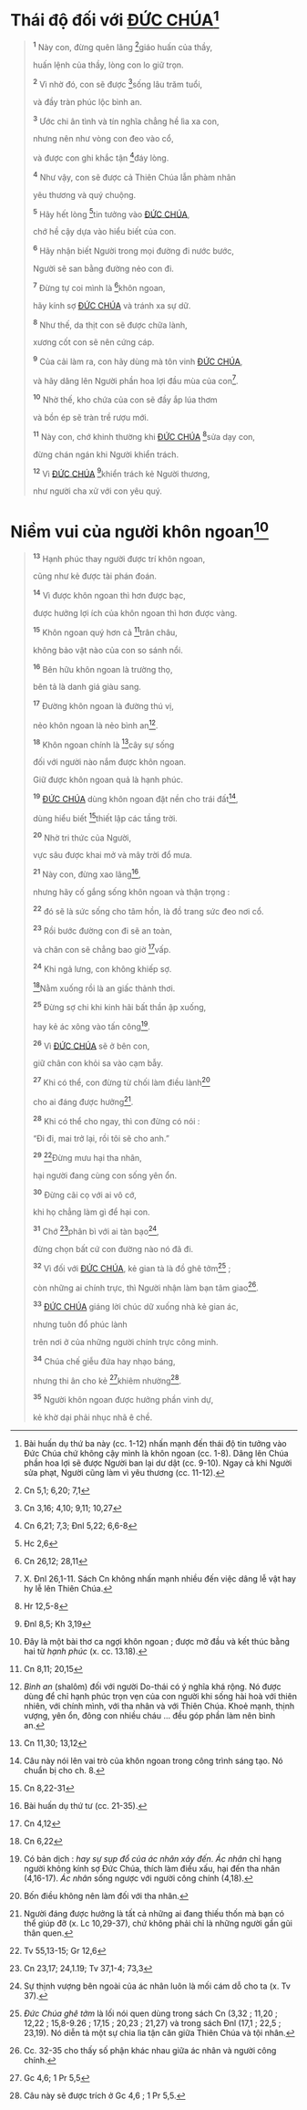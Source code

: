 # Thái độ đối với [ĐỨC CHÚA]()[^1-ee7b1024-cf87-43ba-a0c2-d68bc54c3f06]

> <sup><b>1</b></sup> Này con, đừng quên lãng [^1@-ee7b1024-cf87-43ba-a0c2-d68bc54c3f06]giáo huấn của thầy,
>
> huấn lệnh của thầy, lòng con lo giữ trọn.
>
> <sup><b>2</b></sup> Vì nhờ đó, con sẽ được [^2@-ee7b1024-cf87-43ba-a0c2-d68bc54c3f06]sống lâu trăm tuổi,
>
> và đầy tràn phúc lộc bình an.
>
> <sup><b>3</b></sup> Ước chi ân tình và tín nghĩa chẳng hề lìa xa con,
>
> nhưng nên như vòng con đeo vào cổ,
>
> và được con ghi khắc tận [^3@-ee7b1024-cf87-43ba-a0c2-d68bc54c3f06]đáy lòng.
>
> <sup><b>4</b></sup> Như vậy, con sẽ được cả Thiên Chúa lẫn phàm nhân
>
> yêu thương và quý chuộng.
>
> <sup><b>5</b></sup> Hãy hết lòng [^4@-ee7b1024-cf87-43ba-a0c2-d68bc54c3f06]tin tưởng vào [ĐỨC CHÚA](),
>
> chớ hề cậy dựa vào hiểu biết của con.
>
> <sup><b>6</b></sup> Hãy nhận biết Người trong mọi đường đi nước bước,
>
> Người sẽ san bằng đường nẻo con đi.
>
> <sup><b>7</b></sup> Đừng tự coi mình là [^5@-ee7b1024-cf87-43ba-a0c2-d68bc54c3f06]khôn ngoan,
>
> hãy kính sợ [ĐỨC CHÚA]() và tránh xa sự dữ.
>
> <sup><b>8</b></sup> Như thế, da thịt con sẽ được chữa lành,
>
> xương cốt con sẽ nên cứng cáp.
>
> <sup><b>9</b></sup> Của cải làm ra, con hãy dùng mà tôn vinh [ĐỨC CHÚA](),
>
> và hãy dâng lên Người phần hoa lợi đầu mùa của con[^2-ee7b1024-cf87-43ba-a0c2-d68bc54c3f06].
>
> <sup><b>10</b></sup> Nhờ thế, kho chứa của con sẽ đầy ắp lúa thơm
>
> và bồn ép sẽ tràn trề rượu mới.
>
> <sup><b>11</b></sup> Này con, chớ khinh thường khi [ĐỨC CHÚA]() [^6@-ee7b1024-cf87-43ba-a0c2-d68bc54c3f06]sửa dạy con,
>
> đừng chán ngán khi Người khiển trách.
>
> <sup><b>12</b></sup> Vì [ĐỨC CHÚA]() [^7@-ee7b1024-cf87-43ba-a0c2-d68bc54c3f06]khiển trách kẻ Người thương,
>
> như người cha xử với con yêu quý.

# Niềm vui của người khôn ngoan[^3-ee7b1024-cf87-43ba-a0c2-d68bc54c3f06]

> <sup><b>13</b></sup> Hạnh phúc thay người được trí khôn ngoan,
>
> cũng như kẻ được tài phán đoán.
>
> <sup><b>14</b></sup> Vì được khôn ngoan thì hơn được bạc,
>
> được hưởng lợi ích của khôn ngoan thì hơn được vàng.
>
> <sup><b>15</b></sup> Khôn ngoan quý hơn cả [^8@-ee7b1024-cf87-43ba-a0c2-d68bc54c3f06]trân châu,
>
> không bảo vật nào của con so sánh nổi.
>
> <sup><b>16</b></sup> Bên hữu khôn ngoan là trường thọ,
>
> bên tả là danh giá giàu sang.
>
> <sup><b>17</b></sup> Đường khôn ngoan là đường thú vị,
>
> nẻo khôn ngoan là nẻo bình an[^4-ee7b1024-cf87-43ba-a0c2-d68bc54c3f06].
>
> <sup><b>18</b></sup> Khôn ngoan chính là [^9@-ee7b1024-cf87-43ba-a0c2-d68bc54c3f06]cây sự sống
>
> đối với người nào nắm được khôn ngoan.
>
> Giữ được khôn ngoan quả là hạnh phúc.
>
> <sup><b>19</b></sup> [ĐỨC CHÚA]() dùng khôn ngoan đặt nền cho trái đất[^5-ee7b1024-cf87-43ba-a0c2-d68bc54c3f06],
>
> dùng hiểu biết [^10@-ee7b1024-cf87-43ba-a0c2-d68bc54c3f06]thiết lập các tầng trời.
>
> <sup><b>20</b></sup> Nhờ tri thức của Người,
>
> vực sâu được khai mở và mây trời đổ mưa.
>
> <sup><b>21</b></sup> Này con, đừng xao lãng[^6-ee7b1024-cf87-43ba-a0c2-d68bc54c3f06],
>
> nhưng hãy cố gắng sống khôn ngoan và thận trọng :
>
> <sup><b>22</b></sup> đó sẽ là sức sống cho tâm hồn, là đồ trang sức đeo nơi cổ.
>
> <sup><b>23</b></sup> Rồi bước đường con đi sẽ an toàn,
>
> và chân con sẽ chẳng bao giờ [^11@-ee7b1024-cf87-43ba-a0c2-d68bc54c3f06]vấp.
>
> <sup><b>24</b></sup> Khi ngả lưng, con không khiếp sợ.
>
> [^12@-ee7b1024-cf87-43ba-a0c2-d68bc54c3f06]Nằm xuống rồi là an giấc thảnh thơi.
>
> <sup><b>25</b></sup> Đừng sợ chi khi kinh hãi bất thần ập xuống,
>
> hay kẻ ác xông vào tấn công[^7-ee7b1024-cf87-43ba-a0c2-d68bc54c3f06].
>
> <sup><b>26</b></sup> Vì [ĐỨC CHÚA]() sẽ ở bên con,
>
> giữ chân con khỏi sa vào cạm bẫy.
>
> <sup><b>27</b></sup> Khi có thể, con đừng từ chối làm điều lành[^8-ee7b1024-cf87-43ba-a0c2-d68bc54c3f06]
>
> cho ai đáng được hưởng[^9-ee7b1024-cf87-43ba-a0c2-d68bc54c3f06].
>
> <sup><b>28</b></sup> Khi có thể cho ngay, thì con đừng có nói :
>
> “Đi đi, mai trở lại, rồi tôi sẽ cho anh.”
>
> <sup><b>29</b></sup> [^13@-ee7b1024-cf87-43ba-a0c2-d68bc54c3f06]Đừng mưu hại tha nhân,
>
> hại người đang cùng con sống yên ổn.
>
> <sup><b>30</b></sup> Đừng cãi cọ với ai vô cớ,
>
> khi họ chẳng làm gì để hại con.
>
> <sup><b>31</b></sup> Chớ [^14@-ee7b1024-cf87-43ba-a0c2-d68bc54c3f06]phân bì với ai tàn bạo[^10-ee7b1024-cf87-43ba-a0c2-d68bc54c3f06],
>
> đừng chọn bất cứ con đường nào nó đã đi.
>
> <sup><b>32</b></sup> Vì đối với [ĐỨC CHÚA](), kẻ gian tà là đồ ghê tởm[^11-ee7b1024-cf87-43ba-a0c2-d68bc54c3f06] ;
>
> còn những ai chính trực, thì Người nhận làm bạn tâm giao[^12-ee7b1024-cf87-43ba-a0c2-d68bc54c3f06].
>
> <sup><b>33</b></sup> [ĐỨC CHÚA]() giáng lời chúc dữ xuống nhà kẻ gian ác,
>
> nhưng tuôn đổ phúc lành
>
> trên nơi ở của những người chính trực công minh.
>
> <sup><b>34</b></sup> Chúa chế giễu đứa hay nhạo báng,
>
> nhưng thi ân cho kẻ [^15@-ee7b1024-cf87-43ba-a0c2-d68bc54c3f06]khiêm nhường[^13-ee7b1024-cf87-43ba-a0c2-d68bc54c3f06].
>
> <sup><b>35</b></sup> Người khôn ngoan được hưởng phần vinh dự,
>
> kẻ khờ dại phải nhục nhã ê chề.

[^1-ee7b1024-cf87-43ba-a0c2-d68bc54c3f06]: Bài huấn dụ thứ ba này (cc. 1-12) nhấn mạnh đến thái độ tin tưởng vào Đức Chúa chứ không cậy mình là khôn ngoan (cc. 1-8). Dâng lên Chúa phần hoa lợi sẽ được Người ban lại dư dật (cc. 9-10). Ngay cả khi Người sửa phạt, Người cũng làm vì yêu thương (cc. 11-12).

[^2-ee7b1024-cf87-43ba-a0c2-d68bc54c3f06]: X. Đnl 26,1-11. Sách Cn không nhấn mạnh nhiều đến việc dâng lễ vật hay hy lễ lên Thiên Chúa.

[^3-ee7b1024-cf87-43ba-a0c2-d68bc54c3f06]: Đây là một bài thơ ca ngợi khôn ngoan ; được mở đầu và kết thúc bằng hai từ _hạnh phúc_ (x. cc. 13.18).

[^4-ee7b1024-cf87-43ba-a0c2-d68bc54c3f06]: _Bình an_ (shalôm) đối với người Do-thái có ý nghĩa khá rộng. Nó được dùng để chỉ hạnh phúc trọn vẹn của con người khi sống hài hoà với thiên nhiên, với chính mình, với tha nhân và với Thiên Chúa. Khoẻ mạnh, thịnh vượng, yên ổn, đông con nhiều cháu ... đều góp phần làm nên bình an.

[^5-ee7b1024-cf87-43ba-a0c2-d68bc54c3f06]: Câu này nói lên vai trò của khôn ngoan trong công trình sáng tạo. Nó chuẩn bị cho ch. 8.

[^6-ee7b1024-cf87-43ba-a0c2-d68bc54c3f06]: Bài huấn dụ thứ tư (cc. 21-35).

[^7-ee7b1024-cf87-43ba-a0c2-d68bc54c3f06]: Có bản dịch : _hay sự sụp đổ của ác nhân xảy đến_. _Ác nhân_ chỉ hạng người không kính sợ Đức Chúa, thích làm điều xấu, hại đến tha nhân (4,16-17). _Ác nhân_ sống ngược với người công chính (4,18).

[^8-ee7b1024-cf87-43ba-a0c2-d68bc54c3f06]: Bốn điều không nên làm đối với tha nhân.

[^9-ee7b1024-cf87-43ba-a0c2-d68bc54c3f06]: Người đáng được hưởng là tất cả những ai đang thiếu thốn mà bạn có thể giúp đỡ (x. Lc 10,29-37), chứ không phải chỉ là những người gần gũi thân quen.

[^10-ee7b1024-cf87-43ba-a0c2-d68bc54c3f06]: Sự thịnh vượng bên ngoài của ác nhân luôn là mối cám dỗ cho ta (x. Tv 37).

[^11-ee7b1024-cf87-43ba-a0c2-d68bc54c3f06]: _Đức Chúa ghê tởm_ là lối nói quen dùng trong sách Cn (3,32 ; 11,20 ; 12,22 ; 15,8-9.26 ; 17,15 ; 20,23 ; 21,27) và trong sách Đnl (17,1 ; 22,5 ; 23,19). Nó diễn tả một sự chia lìa tận căn giữa Thiên Chúa và tội nhân.

[^12-ee7b1024-cf87-43ba-a0c2-d68bc54c3f06]: Cc. 32-35 cho thấy số phận khác nhau giữa ác nhân và người công chính.

[^13-ee7b1024-cf87-43ba-a0c2-d68bc54c3f06]: Câu này sẽ được trích ở Gc 4,6 ; 1 Pr 5,5.

[^1@-ee7b1024-cf87-43ba-a0c2-d68bc54c3f06]: Cn 5,1; 6,20; 7,1

[^2@-ee7b1024-cf87-43ba-a0c2-d68bc54c3f06]: Cn 3,16; 4,10; 9,11; 10,27

[^3@-ee7b1024-cf87-43ba-a0c2-d68bc54c3f06]: Cn 6,21; 7,3; Đnl 5,22; 6,6-8

[^4@-ee7b1024-cf87-43ba-a0c2-d68bc54c3f06]: Hc 2,6

[^5@-ee7b1024-cf87-43ba-a0c2-d68bc54c3f06]: Cn 26,12; 28,11

[^6@-ee7b1024-cf87-43ba-a0c2-d68bc54c3f06]: Hr 12,5-8

[^7@-ee7b1024-cf87-43ba-a0c2-d68bc54c3f06]: Đnl 8,5; Kh 3,19

[^8@-ee7b1024-cf87-43ba-a0c2-d68bc54c3f06]: Cn 8,11; 20,15

[^9@-ee7b1024-cf87-43ba-a0c2-d68bc54c3f06]: Cn 11,30; 13,12

[^10@-ee7b1024-cf87-43ba-a0c2-d68bc54c3f06]: Cn 8,22-31

[^11@-ee7b1024-cf87-43ba-a0c2-d68bc54c3f06]: Cn 4,12

[^12@-ee7b1024-cf87-43ba-a0c2-d68bc54c3f06]: Cn 6,22

[^13@-ee7b1024-cf87-43ba-a0c2-d68bc54c3f06]: Tv 55,13-15; Gr 12,6

[^14@-ee7b1024-cf87-43ba-a0c2-d68bc54c3f06]: Cn 23,17; 24,1.19; Tv 37,1-4; 73,3

[^15@-ee7b1024-cf87-43ba-a0c2-d68bc54c3f06]: Gc 4,6; 1 Pr 5,5
